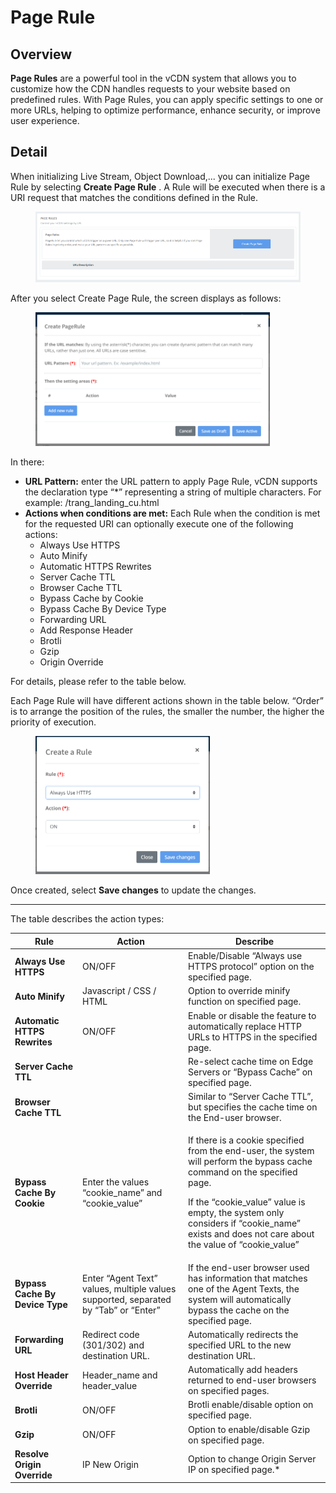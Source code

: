# Page Rule

## Overview <a href="#tong-quan" id="tong-quan"></a>

**Page Rules** are a powerful tool in the vCDN system that allows you to customize how the CDN handles requests to your website based on predefined rules. With Page Rules, you can apply specific settings to one or more URLs, helping to optimize performance, enhance security, or improve user experience.

## Detail <a href="#chi-tiet" id="chi-tiet"></a>

When initializing Live Stream, Object Download,... you can initialize Page Rule by selecting **Create Page Rule** . A Rule will be executed when there is a URI request that matches the conditions defined in the Rule.

<figure><img src="../../.gitbook/assets/image (375).png" alt=""><figcaption></figcaption></figure>

After you select Create Page Rule, the screen displays as follows:

<figure><img src="../../.gitbook/assets/image (376).png" alt="" width="375"><figcaption></figcaption></figure>

In there:

* **URL Pattern:** enter the URL pattern to apply Page Rule, vCDN supports the declaration type “\*” representing a string of multiple characters. For example: /trang\_landing\_cu.html
* **Actions when conditions are met:** Each Rule when the condition is met for the requested URI can optionally execute one of the following actions:
  * Always Use HTTPS
  * Auto Minify
  * Automatic HTTPS Rewrites
  * Server Cache TTL
  * Browser Cache TTL
  * Bypass Cache by Cookie
  * Bypass Cache By Device Type
  * Forwarding URL
  * Add Response Header
  * Brotli
  * Gzip
  * Origin Override

For details, please refer to the table below.

Each Page Rule will have different actions shown in the table below. “Order” is to arrange the position of the rules, the smaller the number, the higher the priority of execution.

<figure><img src="../../.gitbook/assets/image (377).png" alt="" width="279"><figcaption></figcaption></figure>

Once created, select **Save changes** to update the changes.

***

The table describes the action types:

| **Rule**                        | **Action**                                                                            | **Describe**                                                                                                                                                                                                                                                                       |
| ------------------------------- | ------------------------------------------------------------------------------------- | ---------------------------------------------------------------------------------------------------------------------------------------------------------------------------------------------------------------------------------------------------------------------------------- |
| **Always Use HTTPS**            | ON/OFF                                                                                | Enable/Disable “Always use HTTPS protocol” option on the specified page.                                                                                                                                                                                                           |
| **Auto Minify**                 | Javascript / CSS / HTML                                                               | Option to override minify function on specified page.                                                                                                                                                                                                                              |
| **Automatic HTTPS Rewrites**    | ON/OFF                                                                                | Enable or disable the feature to automatically replace HTTP URLs to HTTPS in the specified page.                                                                                                                                                                                   |
| **Server Cache TTL**            |                                                                                       | Re-select cache time on Edge Servers or “Bypass Cache” on specified page.                                                                                                                                                                                                          |
| **Browser Cache TTL**           |                                                                                       | Similar to “Server Cache TTL”, but specifies the cache time on the End-user browser.                                                                                                                                                                                               |
| **Bypass Cache By Cookie**      | Enter the values ​​“cookie\_name” and “cookie\_value”                                 | <p>If there is a cookie specified from the end-user, the system will perform the bypass cache command on the specified page.</p><p>If the “cookie_value” value is empty, the system only considers if “cookie_name” exists and does not care about the value of “cookie_value”</p> |
| **Bypass Cache By Device Type** | Enter “Agent Text” values, multiple values ​​supported, separated by “Tab” or “Enter” | If the end-user browser used has information that matches one of the Agent Texts, the system will automatically bypass the cache on the specified page.                                                                                                                            |
| **Forwarding URL**              | Redirect code (301/302) and destination URL.                                          | Automatically redirects the specified URL to the new destination URL.                                                                                                                                                                                                              |
| **Host Header Override**        | Header\_name and header\_value                                                        | Automatically add headers returned to end-user browsers on specified pages.                                                                                                                                                                                                        |
| **Brotli**                      | ON/OFF                                                                                | Brotli enable/disable option on specified page.                                                                                                                                                                                                                                    |
| **Gzip**                        | ON/OFF                                                                                | Option to enable/disable Gzip on specified page.                                                                                                                                                                                                                                   |
| **Resolve Origin Override**     | IP New Origin                                                                         | Option to change Origin Server IP on specified page.\*                                                                                                                                                                                                                             |
